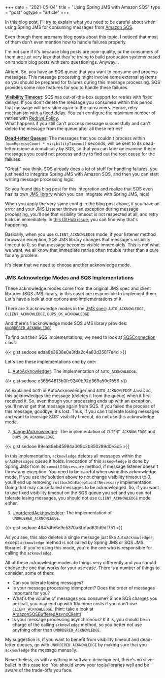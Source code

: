 +++
date = "2021-05-04"
title = "Using Spring JMS with Amazon SQS"
type = "post"
ogtype = "article"
+++

In this blog post, I'll try to explain what you need to be careful about when using Spring JMS for consuming messages from [Amazon SQS](https://aws.amazon.com/sqs/).

Even though there are many blog posts about this topic, I noticed that most of them don't even mention how to handle failures properly.

I'm not sure if it's because blog posts are poor-quality, or the consumers of them are just very lazy that they're trying to build production systems based on random blog posts with zero questionings. Anyway...

Alright. So, you have an SQS queue that you want to consume and process messages. This message processing might involve some external systems so you should be prepared for failures during this message processing. SQS provides some nice features for you to handle these failures.

[**Visibility Timeout**](https://docs.aws.amazon.com/AWSSimpleQueueService/latest/SQSDeveloperGuide/sqs-visibility-timeout.html): SQS has out-of-the-box support for retries with fixed delays. If you don't delete the message you consumed within this period, that message will be visible again to the consumers. Hence, retry mechanism with a fixed delay. You can configure the maximum number of retries with [Redrive Policy](https://docs.aws.amazon.com/AWSSimpleQueueService/latest/APIReference/API_SetQueueAttributes.html).   
What happens if you still can't process message successfully and can't delete the message from the queue after all these retries?

[**Dead-letter Queues**](https://docs.aws.amazon.com/AWSSimpleQueueService/latest/SQSDeveloperGuide/sqs-dead-letter-queues.html): The messages that you couldn't process within `(maxReceiveCount * visibilityTimeout)` seconds, will be sent to its dead-letter queue automatically by SQS, so that you can later on examine these messages you could not process and try to find out the root cause for the failures.

"Great!" you think, SQS already does a lot of stuff for handling failures, you just need to integrate Spring JMS with Amazon SQS, and then you can start writing message processing logic.

So you found [this](https://aws.amazon.com/blogs/developer/using-amazon-sqs-with-spring-boot-and-spring-jms/) blog post for this integration and realize that SQS even has its own [JMS library](https://github.com/awslabs/amazon-sqs-java-messaging-lib) which you can integrate with Spring JMS, nice! 

When you apply the very same config in the blog post above, if you have an error and your JMS Listener throws an exception during message processing, you'll see that visibility timeout is not respected at all, and retry kicks in immediately. In [this GitHub issue](https://github.com/awslabs/amazon-sqs-java-messaging-lib/issues/75), you can find why that's happening.

Basically, when you use `CLIENT_ACKNOWLEDGE` mode, if your listener method throws an exception, SQS JMS library changes that message's visibility timeout to 0, so that message becomes visible immediately. This is not what we want, we all know that immediate retries often trouble rather than a cure for any problem.

It's clear that we need to choose another acknowledge mode.

### JMS Acknowledge Modes and SQS Implementations

These acknowledge modes come from the original JMS spec and client libraries (SQS JMS library, in this case) are responsible to implement them. Let's have a look at our options and implementations of it.

There are 3 acknowledge modes in the [JMS spec](https://github.com/javaee/jms-spec/blob/master/jms1.0.1a/src/share/javax/jms/Session.java#L116): `AUTO_ACKNOWLEDGE`, `CLIENT_ACKNOWLEDGE`, `DUPS_OK_ACKNOWLEDGE`

And there's 1 acknowledge mode SQS JMS library provides: [`UNORDERED_ACKNOWLEDGE`](https://github.com/awslabs/amazon-sqs-java-messaging-lib/blob/master/src/main/java/com/amazon/sqs/javamessaging/SQSSession.java#L112)

To find out their SQS implementations, we need to look at [SQSConnection](https://github.com/awslabs/amazon-sqs-java-messaging-lib/blob/master/src/main/java/com/amazon/sqs/javamessaging/SQSConnection.java#L181) class:

{{< gist sedooe edaa8e3938e0e3fda2c4a83d35817e4d >}}

Let's see these implementations one by one:

1. [AutoAcknowledger](https://github.com/awslabs/amazon-sqs-java-messaging-lib/blob/master/src/main/java/com/amazon/sqs/javamessaging/acknowledge/AutoAcknowledger.java): The implementation of `AUTO_ACKNOWLEDGE`.

{{< gist sedooe e36564813b0fc9240b92d369a50d1556 >}}

As explained both in AutoAcknowledger and `AUTO_ACKNOWLEDGE` JavaDoc, this acknowledges the message (deletes it from the queue) when it first received it. So, even though your processing ends up with an exception, you'll never get that message again from SQS. If you failed the process of this message, goodbye, it's lost. Thus, if you can't tolerate losing messages and want to leverage SQS' visibility timeout, do not use this acknowledge mode.

2. [RangedAcknowledger](https://github.com/awslabs/amazon-sqs-java-messaging-lib/blob/master/src/main/java/com/amazon/sqs/javamessaging/acknowledge/RangedAcknowledger.java): The implementation of `CLIENT_ACKNOWLEDGE` and `DUPS_OK_ACKNOWLEDGE`.

{{< gist sedooe 89ea89eb45994a069c2b850289d0e3c5 >}}

In this implementation, `acknowledge` deletes all messages within the `unAckMessages` queue it holds. Invocation of this `acknowledge` is done by Spring JMS from its `commitIfNecessary` method, if message listener doesn't throw any exception. You need to be careful when using this acknowledge mode. If you use the solution above to not change visibility timeout to 0, you'll end up removing `rollbackOnExceptionIfNecessary` implementation. Doing that may cause failed messages to be acknowledged. So, if you want to use fixed visibility timeout on the SQS queue you set and you can not tolerate losing messages, you should not use `CLIENT_ACKNOWLEDGE` mode either.

3. [UnorderedAcknowledger](https://github.com/awslabs/amazon-sqs-java-messaging-lib/blob/master/src/main/java/com/amazon/sqs/javamessaging/acknowledge/UnorderedAcknowledger.java): The implementation of `UNORDERED_ACKNOWLEDGE`.

{{< gist sedooe 4647dfb6e9e5370a3fbfad63fd9df751 >}}

As you see, this also deletes a single message just like `AutoAcknowledger`, except `acknowledge` method is not called by Spring JMS or SQS JMS libraries. If you're using this mode, you're the one who is responsible for calling the `acknowledge`.

All of these acknowledge modes do things very differently and you should choose the one that works for your use case. There is a number of things to consider, some of them:

- Can you tolerate losing messages?
- Is your message processing idempotent? Does the order of messages important for you?
- What's the volume of messages you consume? Since SQS charges you per call, you may end up with 10x more costs if you don't use `CLIENT_ACKNOWLEDGE`. (hint: take a look at [AmazonSQSBufferedAsyncClient](https://docs.aws.amazon.com/AWSJavaSDK/latest/javadoc/com/amazonaws/services/sqs/buffered/AmazonSQSBufferedAsyncClient.html))
- Is your message processing asynchronous? If it is, you should be in charge of the calling `acknowledge` method, so you better not use anything other than `UNORDERED_ACKNOWLEDGE`.
 
 My suggestion is, if you want to benefit from visibility timeout and dead-letter queues, go with `UNORDERED_ACKNOWLEDGE` by making sure that you `acknowledge` the message manually. 
 
 Nevertheless, as with anything in software development, there's no silver bullet in this case too. You should know your tools/libraries well and be aware of the trade-offs you face.
